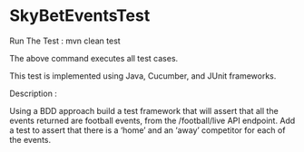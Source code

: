 # SkyBetEventsTest

Run The Test :
mvn clean test

The above command executes all test cases.

This test is implemented using Java, Cucumber, and JUnit frameworks. 

Description :

Using a BDD approach build a test framework that will assert that all the events returned are football events, from the /football/live API endpoint.
Add a test to assert that there is a ‘home’ and an ‘away’ competitor for each of the events.
